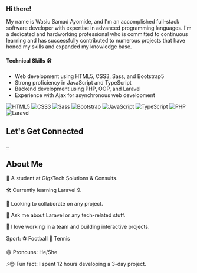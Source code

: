 ### Hi there! <img src="https://user-images.githubusercontent.com/18350557/176309783-0785949b-9127-417c-8b55-ab5a4333674e.gif" alt="" style="max-width: 100%; height: auto; display: block; margin: 0 auto;">

My name is Wasiu Samad Ayomide, and I'm an accomplished full-stack software developer with expertise in advanced programming languages. I'm a dedicated and hardworking professional who is committed to continuous learning and has successfully contributed to numerous projects that have honed my skills and expanded my knowledge base.

#### Technical Skills 🛠️

- Web development using HTML5, CSS3, Sass, and Bootstrap5
- Strong proficiency in JavaScript and TypeScript
- Backend development using PHP, OOP, and Laravel
- Experience with Ajax for asynchronous web development

![HTML5](https://img.shields.io/badge/-HTML5-E34F26?style=flat-square&logo=html5&logoColor=ffffff)
![CSS3](https://img.shields.io/badge/-CSS3-1572B6?style=flat-square&logo=css3)
![Sass](https://img.shields.io/badge/-Sass-CC6699?style=flat-square&logo=sass&logoColor=ffffff)
![Bootstrap](https://img.shields.io/badge/-Bootstrap-563D7C?style=flat-square&logo=bootstrap)
![JavaScript](https://img.shields.io/badge/-JavaScript-black?style=flat-square&logo=javascript)
![TypeScript](https://img.shields.io/badge/-TypeScript-007ACC?style=flat-square&logo=typescript)
![PHP](https://img.shields.io/badge/-PHP-777BB4?style=flat-square&logo=php&logoColor=ffffff)
![Laravel](https://img.shields.io/badge/-Laravel-FF2D20?style=flat-square&logo=laravel&logoColor=ffffff)


<h2>Let's Get Connected</h2>
<div>
  <a href="https://www.linkedin.com/in/wasiu-samad-a97a59234/" rel="nofollow">
    <img src="https://user-images.githubusercontent.com/72305068/189481583-9c515c9b-27d1-4acd-be09-30e1fa752867.svg" alt="" style="max-width: 100%;">
  </a>
  <a href="https://twitter.com/Wasiu_Somod" rel="nofollow">
    <img src="https://user-images.githubusercontent.com/72305068/189481382-b4d460ca-70ad-4e42-a6ea-f741d1bac749.svg" alt="" style="max-width: 100%;">
  </a>
  <a href="Mailto:wasiusamad123@gmail.com">
    <img src="https://user-images.githubusercontent.com/72305068/189481392-4617ce4b-67ff-43d4-af43-e6079fa7ca15.svg" alt="" style="max-width: 100%;">
  </a>
</div>

<h2>About Me</h2>
<p>🔭 A student at GigsTech Solutions & Consults.</p>
<p>🛠 Currently learning Laravel 9.</p>
<p>👯 Looking to collaborate on any project.</p>
<p>💬 Ask me about Laravel or any tech-related stuff.</p>
<p>💛 I love working in a team and building interactive projects.</p>
<p>Sport: ⚽️ Football 🎾 Tennis</p>
<p>😄 Pronouns: He/She</p>
<p>⚡😊 Fun fact: I spent 12 hours developing a 3-day project.</p>
